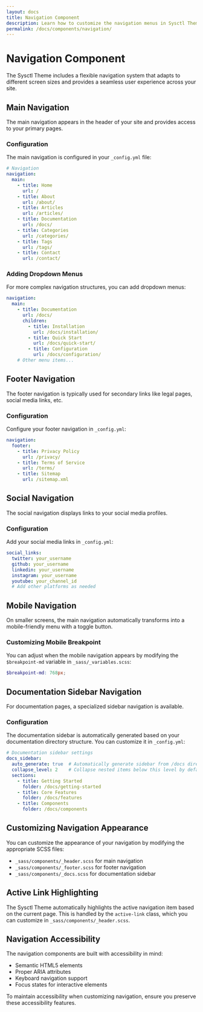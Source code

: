 ```yaml
---
layout: docs
title: Navigation Component
description: Learn how to customize the navigation menus in Sysctl Theme
permalink: /docs/components/navigation/
---
```


# Navigation Component

The Sysctl Theme includes a flexible navigation system that adapts to different screen sizes and provides a seamless user experience across your site.

## Main Navigation

The main navigation appears in the header of your site and provides access to your primary pages.

### Configuration

The main navigation is configured in your `_config.yml` file:

```yaml
# Navigation
navigation:
  main:
    - title: Home
      url: /
    - title: About
      url: /about/
    - title: Articles
      url: /articles/
    - title: Documentation
      url: /docs/
    - title: Categories
      url: /categories/
    - title: Tags
      url: /tags/
    - title: Contact
      url: /contact/
```

### Adding Dropdown Menus

For more complex navigation structures, you can add dropdown menus:

```yaml
navigation:
  main:
    - title: Documentation
      url: /docs/
      children:
        - title: Installation
          url: /docs/installation/
        - title: Quick Start
          url: /docs/quick-start/
        - title: Configuration
          url: /docs/configuration/
    # Other menu items...
```

## Footer Navigation

The footer navigation is typically used for secondary links like legal pages, social media links, etc.

### Configuration

Configure your footer navigation in `_config.yml`:

```yaml
navigation:
  footer:
    - title: Privacy Policy
      url: /privacy/
    - title: Terms of Service
      url: /terms/
    - title: Sitemap
      url: /sitemap.xml
```

## Social Navigation

The social navigation displays links to your social media profiles.

### Configuration

Add your social media links in `_config.yml`:

```yaml
social_links:
  twitter: your_username
  github: your_username
  linkedin: your_username
  instagram: your_username
  youtube: your_channel_id
  # Add other platforms as needed
```

## Mobile Navigation

On smaller screens, the main navigation automatically transforms into a mobile-friendly menu with a toggle button.

### Customizing Mobile Breakpoint

You can adjust when the mobile navigation appears by modifying the `$breakpoint-md` variable in `_sass/_variables.scss`:

```scss
$breakpoint-md: 768px;
```

## Documentation Sidebar Navigation

For documentation pages, a specialized sidebar navigation is available.

### Configuration

The documentation sidebar is automatically generated based on your documentation directory structure. You can customize it in `_config.yml`:

```yaml
# Documentation sidebar settings
docs_sidebar:
  auto_generate: true  # Automatically generate sidebar from /docs directory
  collapse_level: 2    # Collapse nested items below this level by default
  sections:
    - title: Getting Started
      folder: /docs/getting-started
    - title: Core Features
      folder: /docs/features
    - title: Components
      folder: /docs/components
```

## Customizing Navigation Appearance

You can customize the appearance of your navigation by modifying the appropriate SCSS files:

- `_sass/components/_header.scss` for main navigation
- `_sass/components/_footer.scss` for footer navigation
- `_sass/components/_docs.scss` for documentation sidebar

## Active Link Highlighting

The Sysctl Theme automatically highlights the active navigation item based on the current page. This is handled by the `active-link` class, which you can customize in `_sass/components/_header.scss`.

## Navigation Accessibility

The navigation components are built with accessibility in mind:

- Semantic HTML5 elements
- Proper ARIA attributes
- Keyboard navigation support
- Focus states for interactive elements

To maintain accessibility when customizing navigation, ensure you preserve these accessibility features.